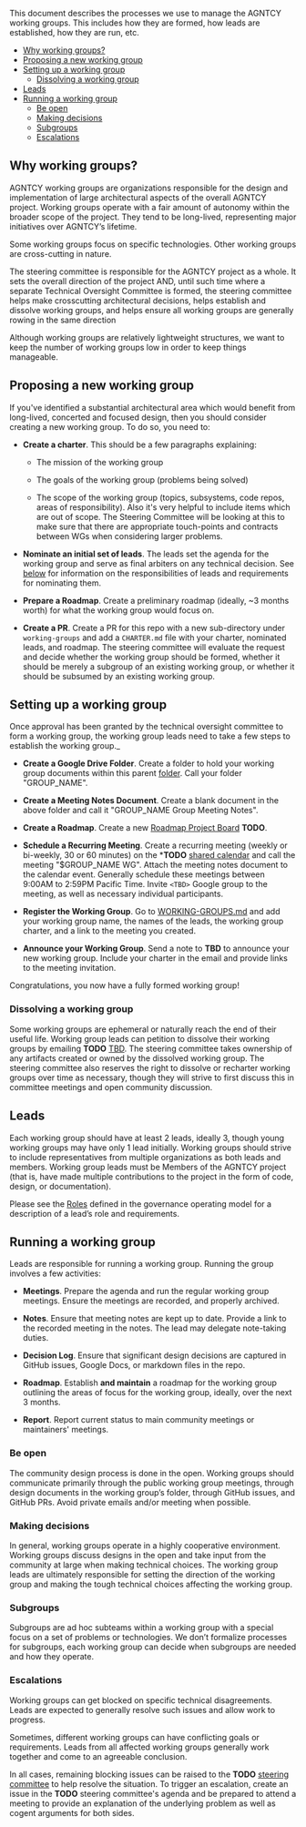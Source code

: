 This document describes the processes we use to manage the AGNTCY working
groups. This includes how they are formed, how leads are established, how they
are run, etc.

- [Why working groups?](#why-working-groups)
- [Proposing a new working group](#proposing-a-new-working-group)
- [Setting up a working group](#setting-up-a-working-group)
  - [Dissolving a working group](#dissolving-a-working-group)
- [Leads](#leads)
- [Running a working group](#running-a-working-group)
  - [Be open](#be-open)
  - [Making decisions](#making-decisions)
  - [Subgroups](#subgroups)
  - [Escalations](#escalations)

## Why working groups?

AGNTCY working groups are organizations responsible for the design and
implementation of large architectural aspects of the overall AGNTCY project.
Working groups operate with a fair amount of autonomy within the broader scope
of the project. They tend to be long-lived, representing major initiatives over
AGNTCY’s lifetime.

Some working groups focus on specific technologies. Other working groups are
cross-cutting in nature.

The steering committee is responsible for the AGNTCY project as a
whole. It sets the overall direction of the project AND, until such time where a
separate Technical Oversight Committee is formed, the steering committee helps make crosscutting
architectural decisions, helps establish and dissolve working groups, and helps
ensure all working groups are generally rowing in the same direction

Although working groups are relatively lightweight structures, we want to keep
the number of working groups low in order to keep things manageable.

## Proposing a new working group

If you've identified a substantial architectural area which would benefit from long-lived,
concerted and focused design, then you should consider creating a new working
group. To do so, you need to:

- **Create a charter**. This should be a few paragraphs explaining:

  - The mission of the working group

  - The goals of the working group (problems being solved)

  - The scope of the working group (topics, subsystems, code repos, areas of
    responsibility). Also it's very helpful to include items which are out of scope. The Steering Committee will be
    looking at this to make sure that there are appropriate touch-points and
    contracts between WGs when considering larger problems.

- **Nominate an initial set of leads**. The leads set the agenda for the working
  group and serve as final arbiters on any technical decision. See
  [below](#leads) for information on the responsibilities of leads and
  requirements for nominating them.

- **Prepare a Roadmap**. Create a preliminary roadmap (ideally, ~3 months worth) for what the
  working group would focus on.

- **Create a PR**. Create a PR for this repo with a new sub-directory under `working-groups` and add a 
  `CHARTER.md` file with your charter, nominated leads, and roadmap. The
  steering committee will evaluate the request and decide whether the
  working group should be formed, whether it should be merely a subgroup of an
  existing working group, or whether it should be subsumed by an existing
  working group.

## Setting up a working group

Once approval has been granted by the technical oversight committee to form a
working group, the working group leads need to take a few steps to establish the
working group._

- **Create a Google Drive Folder**. Create a folder to hold your working group
  documents within this parent
  [folder](TBD).
  Call your folder "GROUP_NAME".

- **Create a Meeting Notes Document**. Create a blank document in the above
  folder and call it "GROUP_NAME Group Meeting Notes".

- **Create a Roadmap**. Create a new [Roadmap Project Board](TBD) **TODO**.

- **Schedule a Recurring Meeting**. Create a recurring meeting (weekly or
  bi-weekly, 30 or 60 minutes) on the
  ***TODO**  [shared calendar](TBD)
  and call the meeting "\$GROUP_NAME WG". Attach the meeting notes document to
  the calendar event. Generally schedule these meetings between 9:00AM to 2:59PM
  Pacific Time. Invite `<TBD>` Google group to the
  meeting, as well as necessary individual participants.

- **Register the Working Group**. Go to
  [WORKING-GROUPS.md](working-groups/WORKING-GROUPS.md) and add your working
  group name, the names of the leads, the working group charter, and a link to
  the meeting you created.

- **Announce your Working Group**. Send a note to **TBD** to
  announce your new working group. Include your charter in the email and provide
  links to the meeting invitation.

Congratulations, you now have a fully formed working group!

### Dissolving a working group

Some working groups are ephemeral or naturally reach the end of their useful
life. Working group leads can petition to dissolve their working groups by
emailing **TODO**
[TBD](tbd).
The steering committee takes ownership of any artifacts created or
owned by the dissolved working group. The steering committee also
reserves the right to dissolve or recharter working groups over time as
necessary, though they will strive to first discuss this in committee meetings
and open community discussion.

## Leads

Each working group should have at least 2 leads, ideally 3, though young working
groups may have only 1 lead initially. Working groups should strive to include
representatives from multiple organizations as both leads and members. Working
group leads must be Members of the AGNTCY project (that is, have made multiple
contributions to the project in the form of code, design, or documentation).

Please see the [Roles](OPERATING_MODEL.md#3-roles-and-governance) defined in the 
governance operating model for a description of a lead’s role and requirements.

## Running a working group

Leads are responsible for running a working group. Running the group involves a
few activities:

- **Meetings**. Prepare the agenda and run the regular working group meetings.
  Ensure the meetings are recorded, and properly archived.

- **Notes**. Ensure that meeting notes are kept up to date. Provide a link to
  the recorded meeting in the notes. The lead may delegate note-taking duties.

- **Decision Log**. Ensure that significant design decisions are captured in
  GitHub issues, Google Docs, or markdown files in the repo.

- **Roadmap**. Establish **and maintain** a roadmap for the working group
  outlining the areas of focus for the working group, ideally, over the next 3 months.

- **Report**. Report current status to main community meetings or maintainers' meetings.

### Be open

The community design process is done in the open. Working groups should
communicate primarily through the public working group meetings, through design
documents in the working group’s folder, through GitHub issues, and GitHub PRs.
Avoid private emails and/or meeting when possible.

### Making decisions

In general, working groups operate in a highly cooperative environment. Working
groups discuss designs in the open and take input from the community at large
when making technical choices. The working group leads are ultimately
responsible for setting the direction of the working group and making the tough
technical choices affecting the working group.

### Subgroups

Subgroups are ad hoc subteams within a working group with a special focus on a
set of problems or technologies. We don’t formalize processes for subgroups,
each working group can decide when subgroups are needed and how they operate.

### Escalations

Working groups can get blocked on specific technical disagreements. Leads are
expected to generally resolve such issues and allow work to progress.

Sometimes, different working groups can have conflicting goals or requirements.
Leads from all affected working groups generally work together and come to an
agreeable conclusion.

In all cases, remaining blocking issues can be raised to the **TODO**
[steering committee](TBD) to help resolve
the situation. To trigger an escalation, create an issue in the **TODO**
steering committee's agenda and be prepared to attend a meeting to provide
an explanation of the underlying problem as well as cogent arguments for both
sides.

